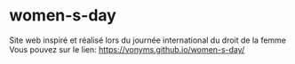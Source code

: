 # women-s-day

Site web inspiré et réalisé lors du journée international du droit de la femme
Vous pouvez sur le lien: https://vonyms.github.io/women-s-day/
